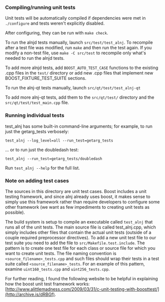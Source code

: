 ### Compiling/running unit tests

Unit tests will be automatically compiled if dependencies were met in `./configure`
and tests weren't explicitly disabled.

After configuring, they can be run with `make check`.

To run the alnjd tests manually, launch `src/test/test_alnj`. To recompile
after a test file was modified, run `make` and then run the test again. If you
modify a non-test file, use `make -C src/test` to recompile only what's needed
to run the alnjd tests.

To add more alnjd tests, add `BOOST_AUTO_TEST_CASE` functions to the existing
.cpp files in the `test/` directory or add new .cpp files that
implement new BOOST_FIXTURE_TEST_SUITE sections.

To run the alnj-qt tests manually, launch `src/qt/test/test_alnj-qt`

To add more alnj-qt tests, add them to the `src/qt/test/` directory and
the `src/qt/test/test_main.cpp` file.

### Running individual tests

test_alnj has some built-in command-line arguments; for
example, to run just the getarg_tests verbosely:

    test_alnj --log_level=all --run_test=getarg_tests

... or to run just the doubledash test:

    test_alnj --run_test=getarg_tests/doubledash

Run `test_alnj --help` for the full list.

### Note on adding test cases

The sources in this directory are unit test cases.  Boost includes a
unit testing framework, and since alnj already uses boost, it makes
sense to simply use this framework rather than require developers to
configure some other framework (we want as few impediments to creating
unit tests as possible).

The build system is setup to compile an executable called `test_alnj`
that runs all of the unit tests.  The main source file is called
test_alnj.cpp, which simply includes other files that contain the
actual unit tests (outside of a couple required preprocessor
directives). To add a new unit test file to our test suite you need
to add the file to `src/Makefile.test.include`. The pattern is to
create one test file for each class or source file for which you want
to create unit tests.  The file naming convention is
`<source_filename>_tests.cpp` and such files should wrap their tests
in a test suite called `<source_filename>_tests`.  For an example of
this pattern, examine `uint160_tests.cpp` and `uint256_tests.cpp`.

For further reading, I found the following website to be helpful in
explaining how the boost unit test framework works:
[http://www.alittlemadness.com/2009/03/31/c-unit-testing-with-boosttest/](http://archive.is/dRBGf).
